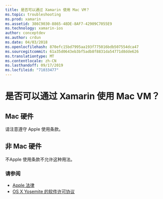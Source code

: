 ```yaml
---
title: 是否可以通过 Xamarin 使用 Mac VM？
ms.topic: troubleshooting
ms.prod: xamarin
ms.assetid: 386C9030-8865-48DE-8AF7-42909C7055E9
ms.technology: xamarin-ios
author: conceptdev
ms.author: crdun
ms.date: 04/03/2018
ms.openlocfilehash: 870efc15bd7995aa193f775016bdb507554dca47
ms.sourcegitcommit: 61a35d0643eb3bf5adb8f8831da54771d8dde626
ms.translationtype: MT
ms.contentlocale: zh-CN
ms.lasthandoff: 09/17/2019
ms.locfileid: "71033477"
---
```

# <a name="can-i-use-a-mac-vm-with-xamarin"></a>是否可以通过 Xamarin 使用 Mac VM？ 

## <a name="mac-hardware"></a>Mac 硬件
请注意遵守 Apple 使用条款。

## <a name="non-mac-hardware"></a>非 Mac 硬件
不Apple 使用条款不允许这种用法。

### <a name="see-also"></a>请参阅

- [Apple 法律](https://www.apple.com/legal/)
- [OS X Yosemite 的软件许可协议](http://images.apple.com/legal/sla/docs/OSX10103.pdf)
